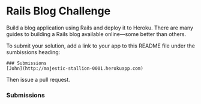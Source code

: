 # Rails Blog Challenge

Build a blog application using Rails and deploy it to Heroku.  There are many guides to building a Rails blog available online—some better than others.

To submit your solution, add a link to your app to this README file under the sumbissions heading:

```
### Submissions
[John](http://majestic-stallion-0001.herokuapp.com)
```

Then issue a pull request.

### Submissions
